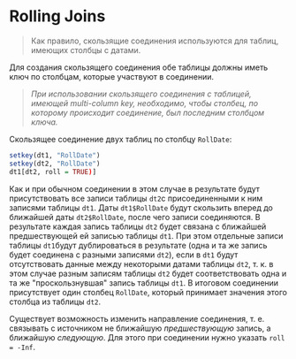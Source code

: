 # Rolling Joins

> Как правило, скользящие соединения используются для таблиц, имеющих столбцы с датами.

Для создания скользящего соединения обе таблицы должны иметь ключ по столбцам, которые участвуют в соединении.

> *При использовании скользящего соединения с таблицей, имеющей  multi-column key, необходимо, чтобы столбец, по которому происходит соединение, был последним столбцом ключа.*

Скользящее соединение двух таблиц по столбцу `RollDate`:

```r
setkey(dt1, "RollDate")
setkey(dt2, "RollDate")
dt1[dt2, roll = TRUE)]
```

Как и при обычном соединении в этом случае в результате будут присутствовать все записи таблицы `dt2`с присоединенными к ним записями таблицы  `dt1`. Даты `dt1$RollDate`  будут скользить вперед до ближайшей даты `dt2$RollDate`, после чего записи соединяются.  В результате каждая запись таблицы `dt2` будет связана с ближайшей предшествующей ей записью таблицы `dt1`. При этом отдельные записи таблицы `dt1`будут дублироваться в результате (одна и та же запись будет соединена с разными записями `dt2`), если в `dt1` будут отсутствовать данные между некоторыми датами таблицы `dt2`, т. к. в этом случае разным записям таблицы `dt2` будет соответствовать одна и та же "проскользнувшая" запись таблицы `dt1`. В итоговом соединении присутствует один столбец `RollDate`, который принимает значения этого столбца из таблицы `dt2`.

Существует возможность изменить направление соединения, т. е. связывать с источником не ближайшую *предшествующую* запись, а ближайшую *следующую*. Для этого при соединении нужно указать `roll = -Inf`.


